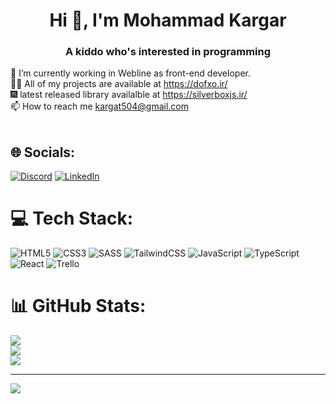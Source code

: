 <h1 align="center">Hi 👋, I'm Mohammad Kargar</h1>
<h3 align="center">A kiddo who's interested in programming</h3>

🌱 I’m currently working in Webline as front-end developer.<br>👨‍💻 All of my projects are available at https://dofxo.ir/<br>🎆 latest released library availalble at https://silverboxjs.ir/<br>📫 How to reach me kargat504@gmail.com<br><br>


## 🌐 Socials:
[![Discord](https://img.shields.io/badge/Discord-%237289DA.svg?logo=discord&logoColor=white)](https://discord.gg/dofxo) 
[![LinkedIn](https://img.shields.io/badge/LinkedIn-%230077B5.svg?logo=linkedin&logoColor=white)](https://linkedin.com/in/dofxo) 

# 💻 Tech Stack:
![HTML5](https://img.shields.io/badge/html5-%23E34F26.svg?style=for-the-badge&logo=html5&logoColor=white) ![CSS3](https://img.shields.io/badge/css3-%231572B6.svg?style=for-the-badge&logo=css3&logoColor=white) ![SASS](https://img.shields.io/badge/SASS-hotpink.svg?style=for-the-badge&logo=SASS&logoColor=white) ![TailwindCSS](https://img.shields.io/badge/tailwindcss-%2338B2AC.svg?style=for-the-badge&logo=tailwind-css&logoColor=white) ![JavaScript](https://img.shields.io/badge/javascript-%23323330.svg?style=for-the-badge&logo=javascript&logoColor=%23F7DF1E) ![TypeScript](https://img.shields.io/badge/typescript-%23007ACC.svg?style=for-the-badge&logo=typescript&logoColor=white) ![React](https://img.shields.io/badge/react-%2320232a.svg?style=for-the-badge&logo=react&logoColor=%2361DAFB) ![Trello](https://img.shields.io/badge/Trello-%23026AA7.svg?style=for-the-badge&logo=Trello&logoColor=white) 
# 📊 GitHub Stats:
![](https://github-readme-stats.vercel.app/api?username=dofxo&theme=nord&hide_border=true&include_all_commits=true&count_private=true)<br/>
![](https://github-readme-streak-stats.herokuapp.com/?user=dofxo&theme=nord&hide_border=true)<br/>
![](https://github-readme-stats.vercel.app/api/top-langs/?username=dofxo&theme=nord&hide_border=true&include_all_commits=true&count_private=true&layout=compact)

---
[![](https://visitcount.itsvg.in/api?id=dofxo&icon=0&color=0)](https://visitcount.itsvg.in)

<!-- Proudly created with GPRM ( https://gprm.itsvg.in ) -->
